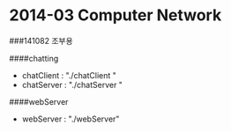 2014-03 Computer Network
======
###141082 조부용

####chatting
- chatClient : "./chatClient <IP> <port> <username>"
- chatServer : "./chatServer <port>"

####webServer
- webServer : "./webServer"
